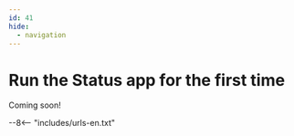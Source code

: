 ```yaml
---
id: 41
hide:
  - navigation
---
```


# Run the Status app for the first time

Coming soon!

--8<-- "includes/urls-en.txt"
